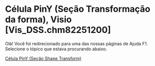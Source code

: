 
# Célula PinY (Seção Transformação da forma), Visio [Vis_DSS.chm82251200]

Olá! Você foi redirecionado para uma das nossas páginas de Ajuda F1. Selecione o tópico que estava procurando abaixo.

[Célula PinY (Seção Shape Transform)](http://msdn.microsoft.com/library/98b86b9d-9cc0-1169-1c44-ef1505bf92fa%28Office.15%29.aspx)
